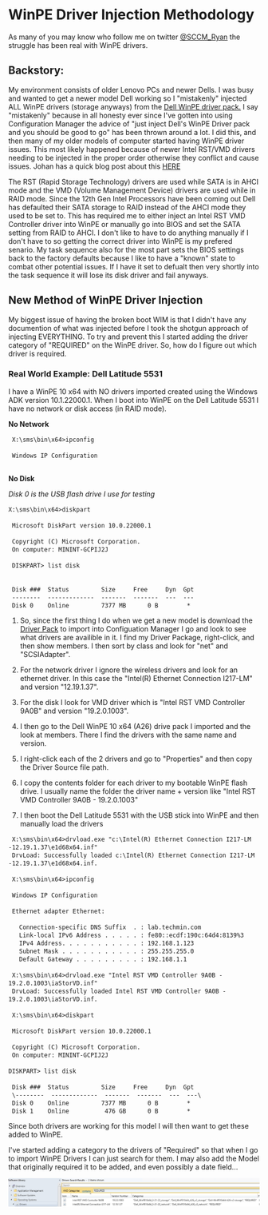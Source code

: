 # WinPE Driver Injection Methodology

As many of you may know who follow me on twitter [@SCCM_Ryan](https://twitter.com/SCCM_Ryan) the struggle has been real with WinPE drivers.

## Backstory:
My environment consists of older Lenovo PCs and newer Dells. I was busy and wanted to get a newer model Dell working so I "mistakenly" injected ALL WinPE drivers (storage anyways) from the [Dell WinPE driver pack.](https://www.dell.com/support/kbdoc/000107478/dell-command-deploy-winpe-driver-packs) I say "mistakenly" because in all honesty ever since I've gotten into using Configuration Manager the advice of "just inject Dell's WinPE Driver pack and you should be good to go" has been thrown around a lot. I did this, and then many of my older models of computer started having WinPE driver issues. This most likely happened because of newer Intel RST/VMD drivers needing to be injected in the proper order otherwise they conflict and cause issues. Johan has a quick blog post about this [HERE](https://www.deploymentresearch.com/back-to-basics-driver-installation-order-in-winpe-matters/) 

The RST (Rapid Storage Technology) drivers are used while SATA is in AHCI mode and the VMD (Volume Management Device) drivers are used while in RAID mode. Since the 12th Gen Intel Processors have been coming out Dell has defaulted their SATA storage to RAID instead of the AHCI mode they used to be set to. This has required me to either inject an Intel RST VMD Controller driver into WinPE or manually go into BIOS and set the SATA setting from RAID to AHCI. I don't like to have to do anything manually if I don't have to so getting the correct driver into WinPE is my prefered senario. My task sequence also for the most part sets the BIOS settings back to the factory defaults because I like to have a "known" state to combat other potential issues. If I have it set to defualt then very shortly into the task sequence it will lose its disk driver and fail anyways.

## New Method of WinPE Driver Injection
My biggest issue of having the broken boot WIM is that I didn't have any documention of what was injected before I took the shotgun approach of injecting EVERYTHING. To try and prevent this I started adding the driver category of "REQUIRED" on the WinPE driver. So, how do I figure out which driver is required.

### Real World Example: Dell Latitude 5531
I have a WinPE 10 x64 with NO drivers imported created using the Windows ADK version 10.1.22000.1. When I boot into WinPE on the Dell Latitude 5531 I have no network or disk access (in RAID mode).

**No Network**
```
 X:\sms\bin\x64>ipconfig

 Windows IP Configuration
 
 ```

**No Disk**

*Disk 0 is the USB flash drive I use for testing*

```
X:\sms\bin\x64>diskpart

 Microsoft DiskPart version 10.0.22000.1

 Copyright (C) Microsoft Corporation.
 On computer: MININT-GCPIJ2J

 DISKPART> list disk


 Disk ###  Status         Size     Free     Dyn  Gpt
 --------  -------------  -------  -------  ---  ---
 Disk 0    Online         7377 MB      0 B        * 
 ```

1. So, since the first thing I do when we get a new model is download the [Driver Pack](https://www.dell.com/support/kbdoc/en-us/000198974/latitude-5531-windows-10-driver-pack) to import into Configuation Manager I go and look to see what drivers are availible in it. I find my Driver Package, right-click, and then show members. I then sort by class and look for "net" and "SCSIAdapter".

2. For the network driver I ignore the wireless drivers and look for an ethernet driver. In this case the "Intel(R) Ethernet Connection I217-LM" and version "12.19.1.37".

3. For the disk I look for VMD driver which is "Intel RST VMD Controller 9A0B" and version "19.2.0.1003".

4. I then go to the Dell WinPE 10 x64 (A26) drive pack I imported and the look at members. There I find the drivers with the same name and version.

5. I right-click each of the 2 drivers and go to "Properties" and then copy the Driver Source file path.

6. I copy the contents folder for each driver to my bootable WinPE flash drive. I usually name the folder the driver name + version like "Intel RST VMD Controller 9A0B - 19.2.0.1003"

7. I then boot the Dell Latitude 5531 with the USB stick into WinPE and then manually load the drivers

```
 X:\sms\bin\x64>drvload.exe "c:\Intel(R) Ethernet Connection I217-LM -12.19.1.37\e1d68x64.inf"
 DrvLoad: Successfully loaded c:\Intel(R) Ethernet Connection I217-LM -12.19.1.37\e1d68x64.inf.

 X:\sms\bin\x64>ipconfig

 Windows IP Configuration

 Ethernet adapter Ethernet:

   Connection-specific DNS Suffix  . : lab.techmin.com
   Link-local IPv6 Address . . . . . : fe80::ecdf:190c:64d4:8139%3
   IPv4 Address. . . . . . . . . . . : 192.168.1.123
   Subnet Mask . . . . . . . . . . . : 255.255.255.0
   Default Gateway . . . . . . . . . : 192.168.1.1

 X:\sms\bin\x64>drvload.exe "Intel RST VMD Controller 9A0B - 19.2.0.1003\iaStorVD.inf"
 DrvLoad: Successfully loaded Intel RST VMD Controller 9A0B - 19.2.0.1003\iaStorVD.inf.

 X:\sms\bin\x64>diskpart

 Microsoft DiskPart version 10.0.22000.1

 Copyright (C) Microsoft Corporation.
 On computer: MININT-GCPIJ2J

DISKPART> list disk

 Disk ###  Status         Size     Free     Dyn  Gpt
 \--------  -------------  -------  -------  ---  ---\
 Disk 0    Online         7377 MB      0 B        *
 Disk 1    Online          476 GB      0 B        * 
```

Since both drivers are working for this model I will then want to get these added to WinPE.

I've started adding a category to the drivers of "Required" so that when I go to import WinPE Drivers I can just search for them. I may also add the Model that originally required it to be added, and even possibly a date field... 

![Required WinPE Drivers](REQUIRED.jpg?raw=true "Optional Title")


